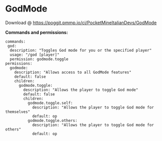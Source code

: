 # GodMode

Download @ https://poggit.pmmp.io/ci/PocketMineItalianDevs/GodMode


**Commands and permissions:**

```
commands:
 god:    
  description: "Toggles God mode for you or the specified player"   
  usage: "/god [player]"    
  permission: godmode.toggle    
permissions:      
  godmode:  
    description: "Allows access to all GodMode features"
    default: false  
    children:
      godmode.toggle:
        description: "Allows the player to toggle God mode"
        default: false
        children:
          godmode.toggle.self:
            description: "Allows the player to toggle God mode for themselves"
            default: op
          godmode.toggle.others:
            description: "Allows the player to toggle God mode for others"
            default: op
```
